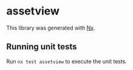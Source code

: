 # assetview

This library was generated with [Nx](https://nx.dev).

## Running unit tests

Run `nx test assetview` to execute the unit tests.
